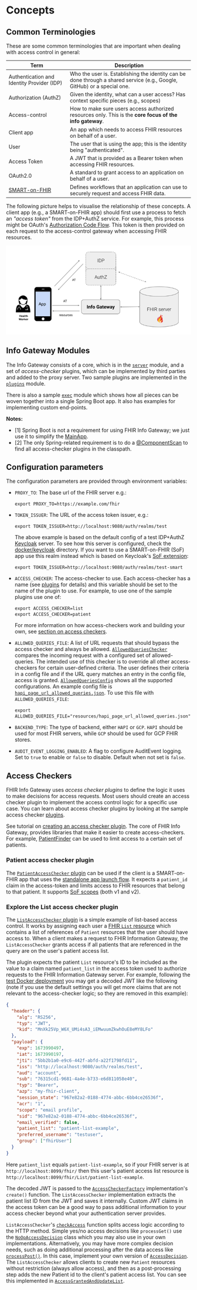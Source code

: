# Concepts

## Common Terminologies

These are some common terminologies that are important when dealing with access
control in general:

| Term                                                    | Description                                                                                                              |
| ------------------------------------------------------- | ------------------------------------------------------------------------------------------------------------------------ |
| Authentication and Identity Provider (IDP)              | Who the user is. Establishing the identity can be done through a shared service (e.g., Google, GitHub) or a special one. |
| Authorization (AuthZ)                                   | Given the identity, what can a user access? Has context specific pieces (e.g., scopes)                                   |
| Access-control                                          | How to make sure users access authorized resources only. This is the **core focus of the info gateway**.                 |
| Client app                                              | An app which needs to access FHIR resources on behalf of a user.                                                         |
| User                                                    | The user that is using the app; this is the identity being "authenticated".                                              |
| Access Token                                            | A JWT that is provided as a Bearer token when accessing FHIR resources.                                                  |
| OAuth2.0                                                | A standard to grant access to an application on behalf of a user.                                                        |
| [SMART-on-FHIR](https://hl7.org/fhir/smart-app-launch/) | Defines workflows that an application can use to securely request and access FHIR data.                                  |

The following picture helps to visualise the relationship of these concepts. A
client app (e.g., a SMART-on-FHIR app) should first use a process to fetch an
_"access token"_ from the IDP+AuthZ service. For example, this process might be
OAuth's
[Authorization Code Flow](https://auth0.com/docs/get-started/authentication-and-authorization-flow/authorization-code-flow).
This token is then provided on each request to the access-control gateway when
accessing FHIR resources.

![FHIR Info Gateway](images/Info_Gateway_Overview.png)

## Info Gateway Modules

The Info Gateway consists of a core, which is in the
[`server`](https://github.com/google/fhir-gateway/tree/main/server) module, and
a set of _access-checker_ plugins, which can be implemented by third parties and
added to the proxy server. Two sample plugins are implemented in the
[`plugins`](https://github.com/google/fhir-gateway/tree/main/plugins) module.

There is also a sample
[`exec`](https://github.com/google/fhir-gateway/tree/main/exec) module which
shows how all pieces can be woven together into a single Spring Boot app. It
also has examples for implementing custom end-points.

**Notes:**

- [1] Spring Boot is not a requirement for using FHIR Info Gateway; we just use
  it to simplify the
  [MainApp](https://github.com/google/fhir-gateway/tree/main/exec/src/main/java/com/google/fhir/gateway/MainApp.java).
- [2] The only Spring-related requirement is to do a
  [@ComponentScan](https://docs.spring.io/spring-framework/docs/current/javadoc-api/org/springframework/context/annotation/ComponentScan.html)
  to find all access-checker plugins in the classpath.

## Configuration parameters

The configuration parameters are provided through environment variables:

- `PROXY_TO`: The base url of the FHIR server e.g.:

  ```shell
  export PROXY_TO=https://example.com/fhir
  ```

- `TOKEN_ISSUER`: The URL of the access token issuer, e.g.:

  ```shell
  export TOKEN_ISSUER=http://localhost:9080/auth/realms/test
  ```

  The above example is based on the default config of a test IDP+AuthZ
  [Keycloak](https://www.keycloak.org/) server. To see how this server is
  configured, check the
  [docker/keycloak](docker/https://github.com/google/fhir-gateway/tree/main/docker/keycloak)
  directory. If you want to use a SMART-on-FHIR (SoF) app use this realm instead
  which is based on Keycloak's
  [SoF extension](https://github.com/Alvearie/keycloak-extensions-for-fhir):

  ```shell
  export TOKEN_ISSUER=http://localhost:9080/auth/realms/test-smart
  ```

- `ACCESS_CHECKER`: The access-checker to use. Each access-checker has a name
  (see [plugins](https://github.com/google/fhir-gateway/tree/main/plugins) for
  details) and this variable should be set to the name of the plugin to use. For
  example, to use one of the sample plugins use one of:

  ```shell
  export ACCESS_CHECKER=list
  export ACCESS_CHECKER=patient
  ```

  For more information on how access-checkers work and building your own, see
  [section on access checkers](#access-checkers).

- `ALLOWED_QUERIES_FILE`: A list of URL requests that should bypass the access
  checker and always be allowed.
  [`AllowedQueriesChecker`](https://github.com/google/fhir-gateway/blob/main/server/src/main/java/com/google/fhir/gateway/AllowedQueriesChecker.java)
  compares the incoming request with a configured set of allowed-queries. The
  intended use of this checker is to override all other access-checkers for
  certain user-defined criteria. The user defines their criteria in a config
  file and if the URL query matches an entry in the config file, access is
  granted.
  [`AllowedQueriesConfig`](https://github.com/google/fhir-gateway/blob/main/server/src/main/java/com/google/fhir/gateway/AllowedQueriesConfig.java)
  shows all the supported configurations. An example config file is
  [`hapi_page_url_allowed_queries.json`](https://github.com/google/fhir-gateway/blob/main/resources/hapi_page_url_allowed_queries.json).
  To use this file with `ALLOWED_QUERIES_FILE`:

  ```shell
  export ALLOWED_QUERIES_FILE="resources/hapi_page_url_allowed_queries.json"
  ```

- `BACKEND_TYPE`: The type of backend, either `HAPI` or `GCP`. `HAPI` should be
  used for most FHIR servers, while `GCP` should be used for GCP FHIR stores.

- `AUDIT_EVENT_LOGGING_ENABLED`: A flag to configure AuditEvent logging. Set to
  `true` to enable or `false` to disable. Default when not set is `false`.

## Access Checkers

FHIR Info Gateway uses _access checker plugins_ to define the logic it uses to
make decisions for access requests. Most users should create an access checker
plugin to implement the access control logic for a specific use case. You can
learn about access checker plugins by looking at the sample access checker
[plugins](https://github.com/google/fhir-gateway/tree/main/plugins/src/main/java/com/google/fhir/gateway/plugin).

See tutorial on
[creating an access checker plugin](tutorial_first_access_checker.md). The core
of FHIR Info Gateway, provides libraries that make it easier to create
access-checkers. For example,
[PatientFinder](https://github.com/google/fhir-gateway/blob/main/server/src/main/java/com/google/fhir/gateway/interfaces/PatientFinder.java)
can be used to limit access to a certain set of patients.

### Patient access checker plugin

The
[`PatientAccessChecker` plugin](https://github.com/google/fhir-gateway/blob/main/plugins/src/main/java/com/google/fhir/gateway/plugin/PatientAccessChecker.java)
can be used if the client is a SMART-on-FHIR app that uses the
[standalone app launch flow](https://www.hl7.org/fhir/smart-app-launch/app-launch.html#launch-app-standalone-launch).
It expects a `patient_id` claim in the access-token and limits access to FHIR
resources that belong to that patient. It supports
[SoF scopes](https://www.hl7.org/fhir/smart-app-launch/scopes-and-launch-context.html#scopes-for-requesting-clinical-data)
(both v1 and v2).

### Explore the List access checker plugin

The
[`ListAccessChecker` plugin](https://github.com/google/fhir-gateway/blob/main/plugins/src/main/java/com/google/fhir/gateway/plugin/ListAccessChecker.java)
is a simple example of list-based access control. It works by assigning each
user a [FHIR `List` resource](https://www.hl7.org/fhir/list.html) which contains
a list of references of `Patient` resources that the user should have access to.
When a client makes a request to FHIR Information Gateway, the
`ListAccessChecker` grants access if all patients that are referenced in the
query are on the user's patient access list.

The plugin expects the patient `List` resource's ID to be included as the value
to a claim named `patient_list` in the access token used to authorize requests
to the FHIR Information Gateway server. For example, following the
[test Docker deployment](https://github.com/google/fhir-access-proxy/wiki/Try-out-FHIR-Information-Gateway)
you may get a decoded JWT like the following (note if you use the default
settings you will get more claims that are not relevant to the access-checker
logic; so they are removed in this example):

```json
{
  "header": {
    "alg": "RS256",
    "typ": "JWT",
    "kid": "MnXk25Vp_W6X_UMi4sA3_iEMwuumZkwhOuE8eMY8LFo"
  },
  "payload": {
    "exp": 1673990497,
    "iat": 1673990197,
    "jti": "5bb2b1a0-e9c6-442f-abfd-a22f1798fd11",
    "iss": "http://localhost:9080/auth/realms/test",
    "aud": "account",
    "sub": "76315cd1-9681-4a4e-b733-e6d811058e40",
    "typ": "Bearer",
    "azp": "my-fhir-client",
    "session_state": "967e82a2-0188-4774-abbc-6bb4ce26536f",
    "acr": "1",
    "scope": "email profile",
    "sid": "967e82a2-0188-4774-abbc-6bb4ce26536f",
    "email_verified": false,
    "patient_list": "patient-list-example",
    "preferred_username": "testuser",
    "group": ["fhirUser"]
  }
}
```

Here `patient_list` equals `patient-list-example`, so if your FHIR server is at
`http://localhost:8099/fhir/` then this user's patient access list resource is
`http://localhost:8099/fhir/List/patient-list-example`.

The decoded JWT is passed to the
[`AccessCheckerFactory`](https://github.com/google/fhir-gateway/blob/main/server/src/main/java/com/google/fhir/gateway/interfaces/AccessCheckerFactory.java)
implementation's `create()` function. The `ListAccessChecker` implementation
extracts the patient list ID from the JWT and saves it internally. Custom JWT
claims in the access token can be a good way to pass additional information to
your access checker beyond what your authentication server provides.

`ListAccessChecker`'s
[`checkAccess`](https://github.com/google/fhir-gateway/blob/19447d7152804d2b790f22cc44ad3b1ca21c7040/plugins/src/main/java/com/google/fhir/gateway/plugin/ListAccessChecker.java#L157)
function splits access logic according to the HTTP method. Simple yes/no access
decisions like `processGet()` use the
[`NoOpAccessDecision`](https://github.com/google/fhir-gateway/blob/main/server/src/main/java/com/google/fhir/gateway/interfaces/NoOpAccessDecision.java)
class which you may also use in your own implementations. Alternatively, you may
have more complex decision needs, such as doing additional processing after the
data access like
[`processPost()`](https://github.com/google/fhir-gateway/blob/19447d7152804d2b790f22cc44ad3b1ca21c7040/plugins/src/main/java/com/google/fhir/gateway/plugin/ListAccessChecker.java#L202).
In this case, implement your own version of
[`AccessDecision`](https://github.com/google/fhir-access-proxy/blob/main/server/src/main/java/com/google/fhir/gateway/interfaces/AccessDecision.java).
The `ListAccessChecker` allows clients to create new `Patient` resources without
restriction (always allow access), and then as a post-processing step adds the
new Patient id to the client's patient access list. You can see this implemented
in
[`AccessGrantedAndUpdateList`](https://github.com/google/fhir-access-proxy/blob/main/plugins/src/main/java/com/google/fhir/gateway/plugin/AccessGrantedAndUpdateList.java).
